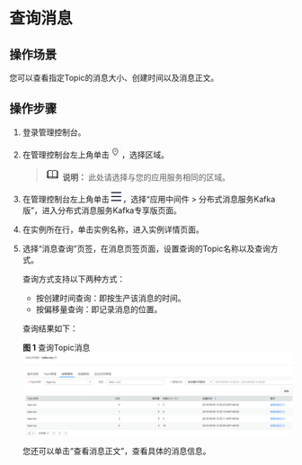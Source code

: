 # 查询消息<a name="kafka-ug-190904001"></a>

## 操作场景<a name="section2108121813562"></a>

您可以查看指定Topic的消息大小、创建时间以及消息正文。

## 操作步骤<a name="section1494819268569"></a>

1.  登录管理控制台。
2.  在管理控制台左上角单击![](figures/icon-region.png)，选择区域。

    >![](public_sys-resources/icon-note.gif) **说明：** 
    >此处请选择与您的应用服务相同的区域。

3.  在管理控制台左上角单击![](figures/icon-list.png)，选择“应用中间件 \> 分布式消息服务Kafka版”，进入分布式消息服务Kafka专享版页面。
4.  在实例所在行，单击实例名称，进入实例详情页面。
5.  选择“消息查询”页签，在消息页签页面，设置查询的Topic名称以及查询方式。

    查询方式支持以下两种方式：

    -   按创建时间查询：即按生产该消息的时间。
    -   按偏移量查询：即记录消息的位置。

    查询结果如下：

    **图 1**  查询Topic消息<a name="fig3654161474"></a>  
    ![](figures/查询Topic消息.png "查询Topic消息")

    您还可以单击“查看消息正文”，查看具体的消息信息。


